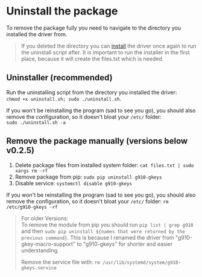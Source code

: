 # Uninstall the package
To remove the package fully you need to navigate to the directory you installed the driver from.

>If you deleted the directory you can [install](https://github.com/JSubelj/g910-gkey-macro-support/wiki/Detailed-installation) the driver once again to run the uninstall script after. It is important to run the installer in the first place, because it will create the files.txt which is needed.

## Uninstaller (recommended)
Run the uninstalling script from the directory you installed the driver:  
`chmod +x uninstall.sh; sudo ./uninstall.sh`.

If you won't be reinstalling the program (sad to see you go), you should also remove the configuration, so it doesn't bloat your `/etc/` folder:  
`sudo ./uninstall.sh -a`

## Remove the package manually (versions below v0.2.5)
 1. Delete package files from installed system folder: `cat files.txt | sudo xargs rm -rf`
 2. Remove package from pip: `sudo pip uninstall g910-gkeys`
 3. Disable service: `systemctl disable g910-gkeys`

If you won't be reinstalling the program (sad to see you go), you should also remove the configuration, so it doesn't bloat your `/etc/` folder: `rm /etc/g910-gkeys -rf`

> For older Versions:  
> To remove the module from pip you should run `pip list | grep g910` and then `sudo pip uninstall ${names that were returned by the previous command}`. This is because I renamed the driver from "g910-gkey-macro-support" to "g910-gkeys" for shorter and easier understanding.  
> 
> Remove the service file with: `rm /usr/lib/systemd/system/g910-gkeys.service`
